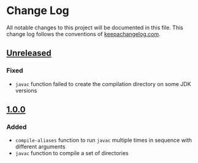 # Change Log
All notable changes to this project will be documented in this file. This change log follows the conventions of [keepachangelog.com](http://keepachangelog.com/).

## [Unreleased]
### Fixed
- `javac` function failed to create the compilation directory on some JDK versions

## [1.0.0]
### Added
- `compile-aliases` function to run `javac` multiple times in sequence with different arguments
- `javac` function to compile a set of directories

[Unreleased]: https://github.com/americano/americano.cli/compare/1.0.0...HEAD
[1.0.0]: https://github.com/americano/americano.cli/compare/a786c81c970d8b50b10f002aeb773e3b0165ad78...1.0.0
